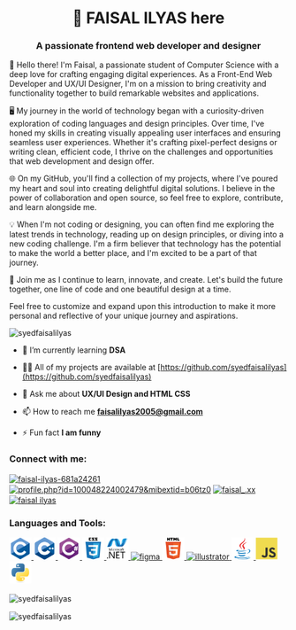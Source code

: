 <h1 align="center">👋 FAISAL ILYAS here </h1>
<h3 align="center">A passionate frontend web developer and designer</h3>
<p>👋 Hello there! I'm Faisal, a passionate student of Computer Science with a deep love for crafting engaging digital experiences. As a Front-End Web Developer and UX/UI Designer, I'm on a mission to bring creativity and functionality together to build remarkable websites and applications.

🖥️ My journey in the world of technology began with a curiosity-driven exploration of coding languages and design principles. Over time, I've honed my skills in creating visually appealing user interfaces and ensuring seamless user experiences. Whether it's crafting pixel-perfect designs or writing clean, efficient code, I thrive on the challenges and opportunities that web development and design offer.

🌐 On my GitHub, you'll find a collection of my projects, where I've poured my heart and soul into creating delightful digital solutions. I believe in the power of collaboration and open source, so feel free to explore, contribute, and learn alongside me.

💡 When I'm not coding or designing, you can often find me exploring the latest trends in technology, reading up on design principles, or diving into a new coding challenge. I'm a firm believer that technology has the potential to make the world a better place, and I'm excited to be a part of that journey.

🌟 Join me as I continue to learn, innovate, and create. Let's build the future together, one line of code and one beautiful design at a time.

Feel free to customize and expand upon this introduction to make it more personal and reflective of your unique journey and aspirations.
 </p>
<p align="left"> <img src="https://komarev.com/ghpvc/?username=syedfaisalilyas&label=Profile%20views&color=0e75b6&style=flat" alt="syedfaisalilyas" /> </p>

- 🌱 I’m currently learning **DSA**

- 👨‍💻 All of my projects are available at [https://github.com/syedfaisalilyas](https://github.com/syedfaisalilyas)

- 💬 Ask me about **UX/UI Design and HTML CSS**

- 📫 How to reach me **faisalilyas2005@gmail.com**

- ⚡ Fun fact **I am funny**

<h3 align="left">Connect with me:</h3>
<p align="left">
<a href="https://linkedin.com/in/faisal-ilyas-681a24261" target="blank"><img align="center" src="https://raw.githubusercontent.com/rahuldkjain/github-profile-readme-generator/master/src/images/icons/Social/linked-in-alt.svg" alt="faisal-ilyas-681a24261" height="30" width="40" /></a>
<a href="https://fb.com/profile.php?id=100048224002479&mibextid=b06tz0" target="blank"><img align="center" src="https://raw.githubusercontent.com/rahuldkjain/github-profile-readme-generator/master/src/images/icons/Social/facebook.svg" alt="profile.php?id=100048224002479&mibextid=b06tz0" height="30" width="40" /></a>
<a href="https://instagram.com/faisal_.xx" target="blank"><img align="center" src="https://raw.githubusercontent.com/rahuldkjain/github-profile-readme-generator/master/src/images/icons/Social/instagram.svg" alt="faisal_.xx" height="30" width="40" /></a>
<a href="https://youtube.com/@Faisal-Ilyas?si=Rt2ZTeArbLGlMQw1" target="blank"><img align="center" src="https://raw.githubusercontent.com/rahuldkjain/github-profile-readme-generator/master/src/images/icons/Social/youtube.svg" alt="faisal ilyas" height="30" width="40" /></a>
</p>

<h3 align="left">Languages and Tools:</h3>
<p align="left"> <a href="https://www.cprogramming.com/" target="_blank" rel="noreferrer"> <img src="https://raw.githubusercontent.com/devicons/devicon/master/icons/c/c-original.svg" alt="c" width="40" height="40"/> </a> <a href="https://www.w3schools.com/cpp/" target="_blank" rel="noreferrer"> <img src="https://raw.githubusercontent.com/devicons/devicon/master/icons/cplusplus/cplusplus-original.svg" alt="cplusplus" width="40" height="40"/> </a> <a href="https://www.w3schools.com/cs/" target="_blank" rel="noreferrer"> <img src="https://raw.githubusercontent.com/devicons/devicon/master/icons/csharp/csharp-original.svg" alt="csharp" width="40" height="40"/> </a> <a href="https://www.w3schools.com/css/" target="_blank" rel="noreferrer"> <img src="https://raw.githubusercontent.com/devicons/devicon/master/icons/css3/css3-original-wordmark.svg" alt="css3" width="40" height="40"/> </a> <a href="https://dotnet.microsoft.com/" target="_blank" rel="noreferrer"> <img src="https://raw.githubusercontent.com/devicons/devicon/master/icons/dot-net/dot-net-original-wordmark.svg" alt="dotnet" width="40" height="40"/> </a> <a href="https://www.figma.com/" target="_blank" rel="noreferrer"> <img src="https://www.vectorlogo.zone/logos/figma/figma-icon.svg" alt="figma" width="40" height="40"/> </a> <a href="https://www.w3.org/html/" target="_blank" rel="noreferrer"> <img src="https://raw.githubusercontent.com/devicons/devicon/master/icons/html5/html5-original-wordmark.svg" alt="html5" width="40" height="40"/> </a> <a href="https://www.adobe.com/in/products/illustrator.html" target="_blank" rel="noreferrer"> <img src="https://www.vectorlogo.zone/logos/adobe_illustrator/adobe_illustrator-icon.svg" alt="illustrator" width="40" height="40"/> </a> <a href="https://www.java.com" target="_blank" rel="noreferrer"> <img src="https://raw.githubusercontent.com/devicons/devicon/master/icons/java/java-original.svg" alt="java" width="40" height="40"/> </a> <a href="https://developer.mozilla.org/en-US/docs/Web/JavaScript" target="_blank" rel="noreferrer"> <img src="https://raw.githubusercontent.com/devicons/devicon/master/icons/javascript/javascript-original.svg" alt="javascript" width="40" height="40"/> </a> <a href="https://www.python.org" target="_blank" rel="noreferrer"> <img src="https://raw.githubusercontent.com/devicons/devicon/master/icons/python/python-original.svg" alt="python" width="40" height="40"/> </a> </p>

<p><img align="center" src="https://github-readme-stats.vercel.app/api/top-langs?username=syedfaisalilyas&show_icons=true&locale=en&layout=compact" alt="syedfaisalilyas" /></p>

<p><img align="center" src="https://github-readme-streak-stats.herokuapp.com/?user=syedfaisalilyas&" alt="syedfaisalilyas" /></p>
